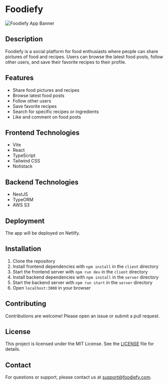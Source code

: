 # Foodiefy

![Foodiefy App Banner](https://example.com/foodiefy-banner.png)

## Description

Foodiefy is a social platform for food enthusiasts where people can share pictures of food and recipes. Users can browse the latest food posts, follow other users, and save their favorite recipes to their profile.

## Features

- Share food pictures and recipes
- Browse latest food posts
- Follow other users
- Save favorite recipes
- Search for specific recipes or ingredients
- Like and comment on food posts

## Frontend Technologies

- Vite
- React
- TypeScript
- Tailwind CSS
- Notistack

## Backend Technologies

- NestJS
- TypeORM
- AWS S3

## Deployment

The app will be deployed on Netlify.

## Installation

1. Clone the repository
2. Install frontend dependencies with `npm install` in the `client` directory
3. Start the frontend server with `npm run dev` in the `client` directory
4. Install backend dependencies with `npm install` in the `server` directory
5. Start the backend server with `npm run start` in the `server` directory
6. Open `localhost:3000` in your browser

## Contributing

Contributions are welcome! Please open an issue or submit a pull request.

## License

This project is licensed under the MIT License. See the [LICENSE](https://github.com/yourusername/foodiefy/blob/main/LICENSE) file for details.

## Contact

For questions or support, please contact us at support@foodiefy.com.
